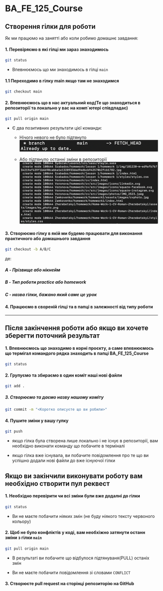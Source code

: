 # BA_FE_125_Course

## Створення гілки для роботи
Як ми працюмо на занятті або коли робимо домашнє завдання:

#### 1. Перевіряємо в які гілці ми зараз знаходимось

```sh
git status
```

- Впевнюємось що ми знаходимось в гілці `main`

#### 1.1 Переходимо в гілку main якщо там не знаходимся

```sh
git checkout main
```


#### 2. Впевнюємось що в нас актуальний код(Те що знаходиться в репозиторії та локально у вас на комп`ютері співдпадає)

 ```sh
git pull origin main
```

- Є два позитивних результати цієї команди:

    - Нічого невого не було підтянуто
![Alt text](<Screenshot 2023-09-14 at 15.49.39.png>)    

    - Або підтянуло останні зміни в репозиторії
![Alt text](<Screenshot 2023-09-14 at 15.50.04.png>)


#### 3. Створюємо гілку в якій ми будемо працювати для виконання практичного або домашнього завдання

 ```sh
git checkout -b A/B/C
```
де:

##### A - Прізвище або нікнейм

##### B - Тип роботи practice або homework

##### C - назва гілки, бажано який саме це урок

#### 4. Працюємо в свореній гілці та в папці в залежності від типу роботи

---
## Після закінчення роботи або якщо ви хочете зберегти поточний результат

#### 1. Впевнюємось що знаходимо в корні проєкту, а саме впевнюємось що термігал командого рядка знаходить в папці BA_FE_125_Course

```sh
git status
```

#### 2. Групуємо та збираємо в один коміт наші нові файли

```sh
git add .
```

##### 3. Створюємо та даємо назву нашому коміту

```sh
git commit -m "<Коротко описуєте що ви робили>"
```

#### 4. Пушите зміни у вашу гулку

```sh
git push
```

 - якщо гілка була створена лише локально і не існує в репозиторії, вам необхідно виконати команду що побачите в терміналі

 - якщо гілка вже існувала, ви побачите повідомлення про те що ви успішно додали нові файли до вже існуючої гілки

 
 ## Якщо ви закінчили виконувати роботу вам необхідно створити пул реквест 

 #### 1. Необхідно перевірити чи всі зміни були вже додалні до гілки

 ```sh
git status
```


 - Ви не маєте побачити ніяких змін (не буду ніякого тексту червоного кольору)

#### 2. Щоб не було конфліктів у коді, вам необхіжно затянути останн зміни з гілки `main`

```sh
git pull origin main
```

- В результаті ви побачите що відбулося підтянуваня(PULL) останіх змін

- Ви не маєте побачити повідомлення зі словами `CONFLICT`

#### 3. Створюєте pull request на сторінці репозиторію на GitHub